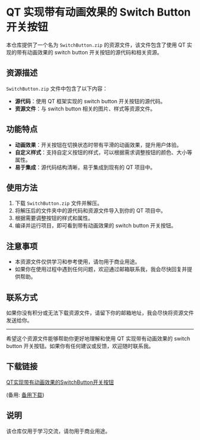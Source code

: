 # QT 实现带有动画效果的 Switch Button 开关按钮

本仓库提供了一个名为 `SwitchButton.zip` 的资源文件，该文件包含了使用 QT 实现的带有动画效果的 switch button 开关按钮的源代码和相关资源。

## 资源描述

`SwitchButton.zip` 文件中包含了以下内容：

- **源代码**：使用 QT 框架实现的 switch button 开关按钮的源代码。
- **资源文件**：与 switch button 相关的图片、样式等资源文件。

## 功能特点

- **动画效果**：开关按钮在切换状态时带有平滑的动画效果，提升用户体验。
- **自定义样式**：支持自定义按钮的样式，可以根据需求调整按钮的颜色、大小等属性。
- **易于集成**：源代码结构清晰，易于集成到现有的 QT 项目中。

## 使用方法

1. 下载 `SwitchButton.zip` 文件并解压。
2. 将解压后的文件夹中的源代码和资源文件导入到你的 QT 项目中。
3. 根据需要调整按钮的样式和属性。
4. 编译并运行项目，即可看到带有动画效果的 switch button 开关按钮。

## 注意事项

- 本资源文件仅供学习和参考使用，请勿用于商业用途。
- 如果你在使用过程中遇到任何问题，欢迎通过邮箱联系我，我会尽快回复并提供帮助。

## 联系方式

如果你没有积分或无法下载资源文件，请留下你的邮箱地址，我会尽快将资源文件发送给你。

---

希望这个资源文件能够帮助你更好地理解和使用 QT 实现带有动画效果的 switch button 开关按钮。如果你有任何建议或反馈，欢迎随时联系我。

## 下载链接
[QT实现带有动画效果的SwitchButton开关按钮](https://pan.quark.cn/s/b98b14049750) 

(备用: [备用下载](https://pan.baidu.com/s/1_z3WE4VICn_r2Z5l-ubTRw?pwd=687m))

## 说明

该仓库仅用于学习交流，请勿用于商业用途。
